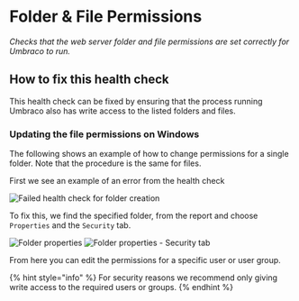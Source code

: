 # Folder & File Permissions

_Checks that the web server folder and file permissions are set correctly for Umbraco to run._

## How to fix this health check

This health check can be fixed by ensuring that the process running Umbraco also has write access to the listed folders and files.

### Updating the file permissions on Windows

The following shows an example of how to change permissions for a single folder. Note that the procedure is the same for files.

First we see an example of an error from the health check

![Failed health check for folder creation](../../../../../10/umbraco-cms/extending/health-check/guides/images/failed\_healthcheck\_folder\_permissions.png)

To fix this, we find the specified folder, from the report and choose `Properties` and the `Security` tab.

![Folder properties](../../../../../10/umbraco-cms/extending/health-check/guides/images/folder\_properties.png) ![Folder properties - Security tab](../../../../../10/umbraco-cms/extending/health-check/guides/images/folder\_properties\_security.png)

From here you can edit the permissions for a specific user or user group.

{% hint style="info" %}
For security reasons we recommend only giving write access to the required users or groups.
{% endhint %}
